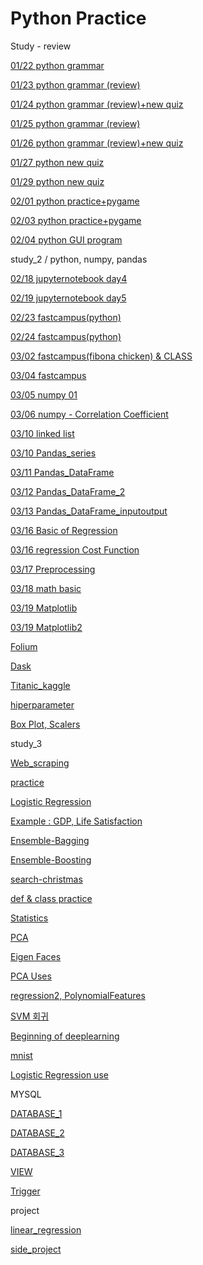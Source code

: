 # Python Practice

Study - review

[01/22 python grammar](Python%20Practice%204d95aad8d0ec4a37acbf0015ab27ba8f/01%2022%20python%20grammar%20ae3ae1ee5f034267bd4c1f76c151caef.md)

[01/23 python grammar (review)](Python%20Practice%204d95aad8d0ec4a37acbf0015ab27ba8f/01%2023%20python%20grammar%20(review)%2085397ae339844430ae27360d74372733.md)

[01/24 python grammar (review)+new quiz](Python%20Practice%204d95aad8d0ec4a37acbf0015ab27ba8f/01%2024%20python%20grammar%20(review)+new%20quiz%20973a3f988a334259bc873dc257f57978.md)

[01/25 python grammar (review)](Python%20Practice%204d95aad8d0ec4a37acbf0015ab27ba8f/01%2025%20python%20grammar%20(review)%2075e6b08b2dc9425080da52bbafdf43fb.md)

[01/26 python grammar (review)+new quiz](Python%20Practice%204d95aad8d0ec4a37acbf0015ab27ba8f/01%2026%20python%20grammar%20(review)+new%20quiz%206ff84954384a454cb2400ff8d08b4e81.md)

[01/27 python new quiz](Python%20Practice%204d95aad8d0ec4a37acbf0015ab27ba8f/01%2027%20python%20new%20quiz%20522325badba04009ae49b30aae01730e.md)

[01/29 python new quiz](Python%20Practice%204d95aad8d0ec4a37acbf0015ab27ba8f/01%2029%20python%20new%20quiz%205468acbd01e34fc1adba800677aca51f.md)

[02/01 python practice+pygame](Python%20Practice%204d95aad8d0ec4a37acbf0015ab27ba8f/02%2001%20python%20practice+pygame%209c7548d320784091b694da014effe00e.md)

[02/03 python practice+pygame](Python%20Practice%204d95aad8d0ec4a37acbf0015ab27ba8f/02%2003%20python%20practice+pygame%209b15132eeb174be9942074e3fcf7089f.md)

[02/04 python GUI program](Python%20Practice%204d95aad8d0ec4a37acbf0015ab27ba8f/02%2004%20python%20GUI%20program%20fadede5ac63748d29ef0a21407c839ca.md)

study_2 / python, numpy, pandas

[02/18 jupyternotebook day4](Python%20Practice%204d95aad8d0ec4a37acbf0015ab27ba8f/02%2018%20jupyternotebook%20day4%20f60ab3e86809427d979d25fdc737da3d.md)

[02/19 jupyternotebook day5](Python%20Practice%204d95aad8d0ec4a37acbf0015ab27ba8f/02%2019%20jupyternotebook%20day5%203f4a4de6169d442da8e64c7fa7bef546.md)

[02/23 fastcampus(python)](Python%20Practice%204d95aad8d0ec4a37acbf0015ab27ba8f/02%2023%20fastcampus(python)%208f89fb365d6e4974a5328db2a4936b11.md)

[02/24 fastcampus(python)](Python%20Practice%204d95aad8d0ec4a37acbf0015ab27ba8f/02%2024%20fastcampus(python)%200be1e515517f42e1b62aad82e49d8a23.md)

[03/02 fastcampus(fibona chicken) & CLASS](Python%20Practice%204d95aad8d0ec4a37acbf0015ab27ba8f/03%2002%20fastcampus(fibona%20chicken)%20&%20CLASS%204d9b4685d3294502818c287553e23256.md)

[03/04 fastcampus](Python%20Practice%204d95aad8d0ec4a37acbf0015ab27ba8f/03%2004%20fastcampus%202bfc350740af4b3198cc6bd6613a05e7.md)

[03/05 numpy 01](Python%20Practice%204d95aad8d0ec4a37acbf0015ab27ba8f/03%2005%20numpy%2001%20425e97cb18ca4e38828aed3f7900fa38.md)

[03/06 numpy - Correlation Coefficient](Python%20Practice%204d95aad8d0ec4a37acbf0015ab27ba8f/03%2006%20numpy%20-%20Correlation%20Coefficient%20651212326b1c4c72be5b272253fa7d77.md)

[03/10 linked list](Python%20Practice%204d95aad8d0ec4a37acbf0015ab27ba8f/03%2010%20linked%20list%202dca4439670a45148808962f76e6ccc4.md)

[03/10 Pandas_series](Python%20Practice%204d95aad8d0ec4a37acbf0015ab27ba8f/03%2010%20Pandas_series%20fd707da28dd6468ab2b589f06d5c2e60.md)

[03/11 Pandas_DataFrame](Python%20Practice%204d95aad8d0ec4a37acbf0015ab27ba8f/03%2011%20Pandas_DataFrame%20a098f3edcc1e4105a80c9c79da5ba7ee.md)

[03/12 Pandas_DataFrame_2](Python%20Practice%204d95aad8d0ec4a37acbf0015ab27ba8f/03%2012%20Pandas_DataFrame_2%20a339e9cdbfda45609791f105f3d59176.md)

[03/13 Pandas_DataFrame_inputoutput](Python%20Practice%204d95aad8d0ec4a37acbf0015ab27ba8f/03%2013%20Pandas_DataFrame_inputoutput%2082e5e7a677ca456bbb1ef15ec6687539.md)

[03/16 Basic of Regression](Python%20Practice%204d95aad8d0ec4a37acbf0015ab27ba8f/03%2016%20Basic%20of%20Regression%204638f56862394a209fb8c57412212eb3.md)

[03/16 regression Cost Function](Python%20Practice%204d95aad8d0ec4a37acbf0015ab27ba8f/03%2016%20regression%20Cost%20Function%20484740d78af3487f8c9958ef2aabb8df.md)

[03/17 Preprocessing](Python%20Practice%204d95aad8d0ec4a37acbf0015ab27ba8f/03%2017%20Preprocessing%209b9dbe2b5d334c95a17cca9b9f1e6280.md)

[03/18 math basic](Python%20Practice%204d95aad8d0ec4a37acbf0015ab27ba8f/03%2018%20math%20basic%2011bf88a05f7c4d27bf21cb7c957baf58.md)

[03/19 Matplotlib](Python%20Practice%204d95aad8d0ec4a37acbf0015ab27ba8f/03%2019%20Matplotlib%2088a5778725804ffa96ee521dbe5c661e.md)

[03/19 Matplotlib2](Python%20Practice%204d95aad8d0ec4a37acbf0015ab27ba8f/03%2019%20Matplotlib2%203bec0adb1e8b4a548a6cbec055d5c07b.md)

[Folium](Python%20Practice%204d95aad8d0ec4a37acbf0015ab27ba8f/Folium%202b0f7b68657e49bdbc383fc60cb57f8f.md)

[Dask](Python%20Practice%204d95aad8d0ec4a37acbf0015ab27ba8f/Dask%206b01b2959dff4debb74b1df6bdf8ae62.md)

[Titanic_kaggle](Python%20Practice%204d95aad8d0ec4a37acbf0015ab27ba8f/Titanic_kaggle%20cfa84db7cf664ba68c820253d071014c.md)

[hiperparameter](Python%20Practice%204d95aad8d0ec4a37acbf0015ab27ba8f/hiperparameter%2063dbbf4a57704f4aafa6d50d8cbd6981.md)

[Box Plot, Scalers](Python%20Practice%204d95aad8d0ec4a37acbf0015ab27ba8f/Box%20Plot,%20Scalers%20973e02ea6f8346739fe0add4c1751400.md)

study_3

[Web_scraping](Python%20Practice%204d95aad8d0ec4a37acbf0015ab27ba8f/Web_scraping%203ffa85ce8a1f4c5087000ece9b393c50.md)

[practice](Python%20Practice%204d95aad8d0ec4a37acbf0015ab27ba8f/practice%20be0c7978ab3540db9655a8fe78737ec1.md)

[Logistic Regression](Python%20Practice%204d95aad8d0ec4a37acbf0015ab27ba8f/Logistic%20Regression%20e85ccf01bbfb4cc0b352d55178159532.md)

[Example : GDP, Life Satisfaction](Python%20Practice%204d95aad8d0ec4a37acbf0015ab27ba8f/Example%20GDP,%20Life%20Satisfaction%20a05df72d420b41918a657e4c90b68032.md)

[Ensemble-Bagging](Python%20Practice%204d95aad8d0ec4a37acbf0015ab27ba8f/Ensemble-Bagging%20b769ff09b8c746f58f4f4e23f5f4433c.md)

[Ensemble-Boosting](Python%20Practice%204d95aad8d0ec4a37acbf0015ab27ba8f/Ensemble-Boosting%204edddca23f914501be408dec0d240f71.md)

[search-christmas](Python%20Practice%204d95aad8d0ec4a37acbf0015ab27ba8f/search-christmas%2013d84a8888fb4dc899c4364b94f42c00.md)

[def & class practice](Python%20Practice%204d95aad8d0ec4a37acbf0015ab27ba8f/def%20&%20class%20practice%20269036de5f1147ebadbfaf9c7191c5ed.md)

[Statistics](Python%20Practice%204d95aad8d0ec4a37acbf0015ab27ba8f/Statistics%202841012fb19a46f3a46ba2ff2d751c78.md)

[PCA](Python%20Practice%204d95aad8d0ec4a37acbf0015ab27ba8f/PCA%200248ec03e7a24026bc8dcc52a3e54de9.md)

[Eigen Faces](Python%20Practice%204d95aad8d0ec4a37acbf0015ab27ba8f/Eigen%20Faces%2086fa6d662fdd4672b714dc11d0054e96.md)

[PCA Uses](Python%20Practice%204d95aad8d0ec4a37acbf0015ab27ba8f/PCA%20Uses%203b4f9bb088114a009b3974fa860ca89a.md)

[regression2, PolynomialFeatures](Python%20Practice%204d95aad8d0ec4a37acbf0015ab27ba8f/regression2,%20PolynomialFeatures%20cfffe7ab92ee460793690a5f7c5295cc.md)

[SVM 회귀](Python%20Practice%204d95aad8d0ec4a37acbf0015ab27ba8f/SVM%20%E1%84%92%E1%85%AC%E1%84%80%E1%85%B1%20ec2ba239b43c4b10a207fa08abaff155.md)

[Beginning of deeplearning](Python%20Practice%204d95aad8d0ec4a37acbf0015ab27ba8f/Beginning%20of%20deeplearning%20cb0f539de2e943f08e46a4761f7e1a8b.md)

[mnist](Python%20Practice%204d95aad8d0ec4a37acbf0015ab27ba8f/mnist%200b8f795b3a7949338432133308163ac6.md)

[Logistic Regression use](Python%20Practice%204d95aad8d0ec4a37acbf0015ab27ba8f/Logistic%20Regression%20use%20b6643581aa32416ca7db4a0f0185b5cb.md)

MYSQL

[DATABASE_1](Python%20Practice%204d95aad8d0ec4a37acbf0015ab27ba8f/DATABASE_1%20b69b0c81814a4304a9361a2a81fc162e.md)

[DATABASE_2](Python%20Practice%204d95aad8d0ec4a37acbf0015ab27ba8f/DATABASE_2%201021b693b1d643a8b189f194d9c201e1.md)

[DATABASE_3](Python%20Practice%204d95aad8d0ec4a37acbf0015ab27ba8f/DATABASE_3%205956ade27fb346468863c9ec2c35cdce.md)

[VIEW](Python%20Practice%204d95aad8d0ec4a37acbf0015ab27ba8f/VIEW%2000e84cf52b3946938d5bf28c10eedd96.md)

[Trigger](Python%20Practice%204d95aad8d0ec4a37acbf0015ab27ba8f/Trigger%20f2fe6cb7d9d5427fa6aef9ec57c08806.md)

project

[linear_regression](Python%20Practice%204d95aad8d0ec4a37acbf0015ab27ba8f/linear_regression%20c6256e81cd134514883522d1fdc53883.md)

[side_project](Python%20Practice%204d95aad8d0ec4a37acbf0015ab27ba8f/side_project%200726eb882f80402eb7780618d6bd5b0f.md)